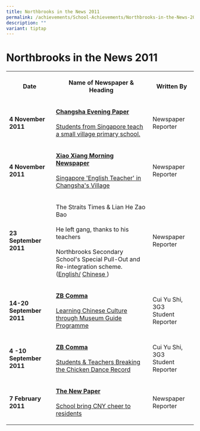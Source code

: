 ```yaml
---
title: Northbrooks in the News 2011
permalink: /achievements/School-Achievements/Northbrooks-in-the-News-2011/
description: ""
variant: tiptap
---
```

<h1>Northbrooks in the News 2011</h1>
<table>
<tbody>
<tr>
<th rowspan="1" colspan="1">
<p>Date</p>
</th>
<th rowspan="1" colspan="1">
<p>Name of Newspaper &amp; Heading
<br>
</p>
</th>
<th rowspan="1" colspan="1">
<p>Written By
<br>
</p>
</th>
</tr>
<tr>
<td rowspan="1" colspan="1">
<p><strong>4 November 2011</strong>
</p>
</td>
<td rowspan="1" colspan="1">
<p><strong><u>Changsha Evening Paper</u></strong> 
<br>
<br><a href="http://cswb.changsha.cn/CSWB/20111104/Cont_1_6_189260.htm" rel="noopener noreferrer" target="_blank"><u>Students from Singapore teach a small village primary school.</u></a>
</p>
</td>
<td rowspan="1" colspan="1">
<p>Newspaper Reporter</p>
</td>
</tr>
<tr>
<td rowspan="1" colspan="1">
<p><strong>4 November 2011</strong>
</p>
</td>
<td rowspan="1" colspan="1">
<p><strong><u>Xiao Xiang Morning Newspaper</u></strong> 
<br>
<br><a href="http://xxcb.cn/show.asp?id=1137294" rel="noopener noreferrer" target="_blank"><u>Singapore 'English Teacher' in Changsha's Village</u></a>
</p>
</td>
<td rowspan="1" colspan="1">
<p>Newspaper Reporter</p>
</td>
</tr>
<tr>
<td rowspan="1" colspan="1">
<p><strong>23 September 2011</strong>
</p>
</td>
<td rowspan="1" colspan="1">
<p>The Straits Times &amp; Lian He Zao Bao
<br>
<br>He left gang, thanks to his teachers
<br>
<br>Northbrooks Secondary School's Special Pull-Out and Re-integration scheme.
(<a href="/files/Vester.pdf" rel="noopener noreferrer" target="_blank"><u>English</u></a><u>/</u> 
<a href="/files/Vester_chinese.pdf" rel="noopener noreferrer" target="_blank"><u>Chinese</u> 
</a>)</p>
</td>
<td rowspan="1" colspan="1">
<p>Newspaper Reporter</p>
</td>
</tr>
<tr>
<td rowspan="1" colspan="1">
<p><strong>14-20 September 2011</strong>
</p>
</td>
<td rowspan="1" colspan="1">
<p><strong><u>ZB Comma</u></strong> 
<br>
<br><a href="/files/Museum_Guide_Programme_14Sept20.pdf" rel="noopener noreferrer" target="_blank"><u>Learning Chinese Culture through Museum Guide Programme</u></a>
</p>
</td>
<td rowspan="1" colspan="1">
<p>Cui Yu Shi, 3G3
<br>Student Reporter</p>
</td>
</tr>
<tr>
<td rowspan="1" colspan="1">
<p><strong>4 -10 September 2011</strong>
</p>
</td>
<td rowspan="1" colspan="1">
<p><strong><u>ZB Comma</u></strong> 
<br>
<br><a href="/files/Chicken_Dance_4Sept10.pdf" rel="noopener noreferrer" target="_blank"><u>Students &amp; Teachers Breaking the Chicken Dance Record</u></a>
</p>
</td>
<td rowspan="1" colspan="1">
<p>Cui Yu Shi, 3G3
<br>Student Reporter</p>
</td>
</tr>
<tr>
<td rowspan="1" colspan="1">
<p><strong>7 February 2011</strong>
</p>
</td>
<td rowspan="1" colspan="1">
<p><strong><u>The New Paper</u></strong> 
<br>
<br><a href="/files/CNY.pdf" rel="noopener noreferrer" target="_blank"><u>School bring CNY cheer to residents</u></a>
</p>
</td>
<td rowspan="1" colspan="1">
<p>Newspaper Reporter</p>
</td>
</tr>
</tbody>
</table>
<p></p>